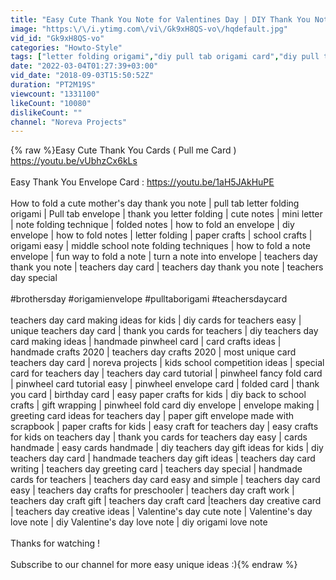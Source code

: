 ```yaml
---
title: "Easy Cute Thank You Note for Valentines Day | DIY Thank You Note for Loved Ones  #valentinesday"
image: "https:\/\/i.ytimg.com\/vi\/Gk9xH8QS-vo\/hqdefault.jpg"
vid_id: "Gk9xH8QS-vo"
categories: "Howto-Style"
tags: ["letter folding origami","diy pull tab origami card","diy pull tab origami easy"]
date: "2022-03-04T01:27:39+03:00"
vid_date: "2018-09-03T15:50:52Z"
duration: "PT2M19S"
viewcount: "1331100"
likeCount: "10080"
dislikeCount: ""
channel: "Noreva Projects"
---
```

{% raw %}Easy Cute Thank You Cards ( Pull me Card ) <br /><a rel="nofollow" target="blank" href="https://youtu.be/vUbhzCx6kLs">https://youtu.be/vUbhzCx6kLs</a> <br /><br />Easy Thank You Envelope Card : <a rel="nofollow" target="blank" href="https://youtu.be/1aH5JAkHuPE">https://youtu.be/1aH5JAkHuPE</a> <br /><br />How to fold a cute mother's  day thank you note | pull tab letter folding origami | Pull tab envelope | thank you letter folding | cute notes | mini letter | note folding technique | folded notes | how to fold an envelope | diy envelope | how to fold notes | letter folding | paper crafts | school crafts | origami easy | middle school note folding techniques | how to fold a note envelope | fun way to fold a note | turn a note into envelope | teachers day thank you note  | teachers day card | teachers day thank you note | teachers day special <br /><br />#brothersday #origamienvelope  #pulltaborigami #teachersdaycard  <br /><br />teachers day card making ideas for kids | diy cards for teachers easy | unique teachers day card | thank you cards for teachers | diy teachers day card making ideas | handmade pinwheel card | card crafts ideas | handmade crafts 2020 | teachers day crafts 2020 | most unique card teachers day card | noreva projects  | kids school competition ideas | special card for teachers day | teachers day card tutorial | pinwheel fancy fold card | pinwheel card tutorial easy | pinwheel envelope card | folded card | thank you card | birthday card | easy paper crafts for kids | diy back to school crafts | gift wrapping | pinwheel fold card diy envelope | envelope making | greeting card ideas for teachers day | paper gift envelope made with scrapbook  | paper crafts for kids | easy craft for teachers day | easy crafts for kids on teachers day | thank you cards for teachers day easy | cards handmade | easy  cards handmade | diy teachers day gift ideas for kids  | diy teachers day card | handmade teachers day gift ideas | teachers day card writing | teachers day greeting card | teachers day special | handmade cards for teachers | teachers day card easy and simple | teachers day card easy | teachers day crafts for preschooler | teachers day craft work | teachers day craft gift | teachers day craft card |teachers day creative card | teachers day creative ideas | Valentine's day cute note | Valentine's day love note | diy Valentine's day love note | diy origami love note <br /><br />Thanks for watching !<br /><br />Subscribe to our channel for more easy unique ideas :){% endraw %}
